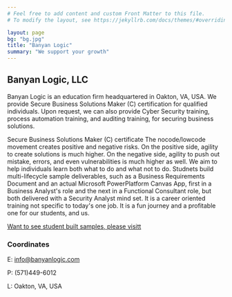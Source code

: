 ```yaml
---
# Feel free to add content and custom Front Matter to this file.
# To modify the layout, see https://jekyllrb.com/docs/themes/#overriding-theme-defaults

layout: page
bg: "bg.jpg"
title: "Banyan Logic"
summary: "We support your growth"
---
```


## Banyan Logic, LLC
Banyan Logic is an education firm headquartered in Oakton, VA, USA. We provide Secure Business Solutions Maker (C) certification for qualified individuals. Upon request, we can also provide Cyber Security training, process automation training, and auditing training, for securing business solutions.

Secure Business Solutions Maker (C) certificate
The nocode/lowcode movement creates positive and negative risks. On the positive side, agility to create solutions is much higher. On the negative side, agility to push out mistake, errors, and even vulnerabilities is much higher as well. We aim to help individuals learn both what to do and what not to do. Studnets build multi-lifecycle sample deliverables, such as a Business Requirements Document and an actual Microsoft PowerPlatform Canvas App, first in a Business Analyst's role and the next in a Functional Consultant role, but both delivered with a Security Analyst mind set. It is a career oriented training not specific to today's one job. It is a fun journey and a profitable one for our students, and us.

[Want to see student built samples, please visitt](https://blstudentcreations.powerappsportals.com/ "Want to see student built samples, please visit")

### Coordinates
E: info@banyanlogic.com
<p>P: (571)449-6012
<p>L: Oakton, VA, USA
